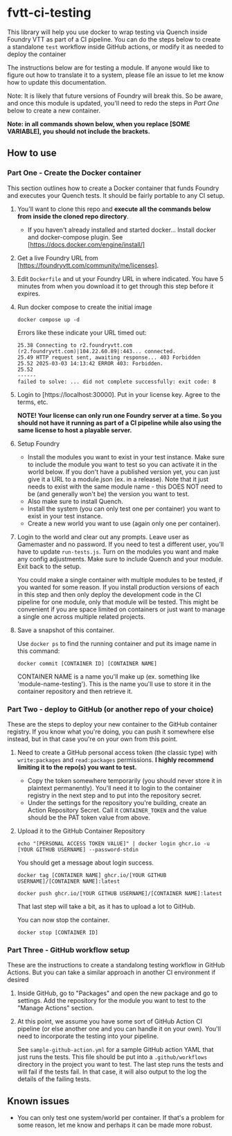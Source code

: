 # fvtt-ci-testing

This library will help you use docker to wrap testing via Quench inside Foundry VTT as part of a CI pipeline.  You can do the steps below to create a standalone `test` workflow inside GitHub actions, or modify it as needed to deploy the container 

The instructions below are for testing a module.  If anyone would like to figure out how to translate it to a system, please file an issue to let me know how to update this documentation.

Note: It is likely that future versions of Foundry will break this.  So be aware, and once this module is updated, you'll need to redo the steps in *Part One* below to create a new container.

**Note: in all commands shown below, when you replace [SOME VARIABLE], you should not include the brackets.**

## How to use
### Part One - Create the Docker container
This section outlines how to create a Docker container that funds Foundry and executes your Quench tests.  It should be fairly portable to any CI setup.

1. You'll want to clone this repo and **execute all the commands below from inside the cloned repo directory**.

    - If you haven't already installed and started docker... Install docker and docker-compose plugin.  See [https://docs.docker.com/engine/install/]

1. Get a live Foundry URL from [https://foundryvtt.com/community/me/licenses].

1. Edit `Dockerfile` and ut your Foundry URL in where indicated. You have 5 minutes from when you download it to get through this step before it expires.

1. Run docker compose to create the initial image
    ```
    docker compose up -d
    ```

    Errors like these indicate your URL timed out:
    ```
    25.38 Connecting to r2.foundryvtt.com (r2.foundryvtt.com)|104.22.60.89|:443... connected.
    25.49 HTTP request sent, awaiting response... 403 Forbidden
    25.52 2025-03-03 14:13:42 ERROR 403: Forbidden.
    25.52 
    ------
    failed to solve: ... did not complete successfully: exit code: 8
    ```

1. Login to [https://localhost:30000]. Put in your license key. Agree to the terms, etc.

    **NOTE! Your license can only run one Foundry server at a time.  So you should not have it running as part of a CI pipeline while also using the same license to host a playable server.**

1. Setup Foundry
    - Install the modules you want to exist in your test instance.  Make sure to include the module you want to test so you can activate it in the world below.  If you don't have a published version yet, you can just give it a URL to a module.json (ex. in a release). Note that it just needs to exist with the same module name - this DOES NOT need to be (and generally won't be) the version you want to test.
    - Also make sure to install Quench.
    - Install the system (you can only test one per container) you want to exist in your test instance.  
    - Create a new world you want to use (again only one per container).    
    
1. Login to the world and clear out any prompts.  Leave user as Gamemaster and no password.  If you need to test a different user, you'll have to update `run-tests.js`.  Turn on the modules you want and make any config adjustments.  Make sure to include Quench and your module.  Exit back to the setup.

   You could make a single container with multiple modules to be tested, if you wanted for some reason.  If you install production versions of each in this step and then only deploy the development code in the CI pipeline for one module, only that module will be tested.  This might be convenient if you are space limited on containers or just want to manage a single one across multiple related projects.

1. Save a snapshot of this container.

    Use `docker ps` to find the running container and put its image name in this command:
    ```
    docker commit [CONTAINER ID] [CONTAINER NAME]
    ```

    CONTAINER NAME is a name you'll make up (ex. something like 'module-name-testing').  This is the name you'll use to store it in the container repository and then retrieve it.

### Part Two - deploy to GitHub (or another repo of your choice)
These are the steps to deploy your new container to the GitHub container registry.  If you know what you're doing, you can push it somewhere else instead, but in that case you're on your own from this point.

1. Need to create a GitHub personal access token (the classic type) with `write:packages` and `read:packages` permissions.  **I highly recommend limiting it to the repo(s) you want to test.**
    - Copy the token somewhere temporarily (you should never store it in plaintext permanently).  You'll need it to login to the container registry in the next step and to put into the repository secret.
    - Under the settings for the repository you're building, create an Action Repository Secret.  Call it `CONTAINER_TOKEN` and the value should be the PAT token value from above.

1. Upload it to the GitHub Container Repository
    ```
    echo "[PERSONAL ACCESS TOKEN VALUE]" | docker login ghcr.io -u [YOUR GITHUB USERNAME] --password-stdin
    ```  

    You should get a message about login success.

    ```
    docker tag [CONTAINER NAME] ghcr.io/[YOUR GITHUB USERNAME]/[CONTAINER NAME]:latest
    
    docker push ghcr.io/[YOUR GITHUB USERNAME]/[CONTAINER NAME]:latest
    ```

    That last step will take a bit, as it has to upload a lot to GitHub.

    You can now stop the container.
    ```
    docker stop [CONTAINER ID]
    ```

### Part Three - GitHub workflow setup
These are the instructions to create a standalong testing workflow in GitHub Actions. But you can take a similar approach in another CI environment if desired

1. Inside GitHub, go to "Packages" and open the new package and go to settings.  Add the repository for the module you want to test to the "Manage Actions" section.

1. At this point, we assume you have some sort of GitHub Action CI pipeline (or else another one and you can handle it on your own). You'll need to incorporate the testing into your pipeline.  

   See `sample-github-action.yml` for a sample GitHub action YAML that just runs the tests.  This file should be put into a `.github/workflows` directory in the project you want to test.  The last step
   runs the tests and will fail if the tests fail.  In that case, it will also output to the log the details of the failing tests.

## Known issues

* You can only test one system/world per container.  If that's a problem for some reason, let me know and perhaps it can be made more robust.
